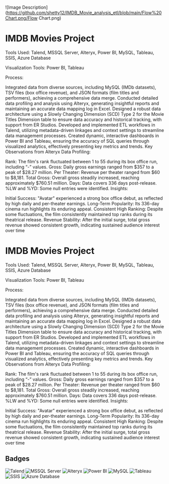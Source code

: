 ![Image Description](https://github.com/shetty12/IMDB_Movie_analysis_etl/blob/main/Flow%20Chart.png/Flow Chart.png)
# IMDB Movies Project


Tools Used: Talend, MSSQL Server, Alteryx, Power BI, MySQL, Tableau, SSIS, Azure Database

Visualization Tools: Power BI, Tableau

Process:

Integrated data from diverse sources, including MySQL (IMDb datasets), TSV files (box office revenue), and JSON formats (film titles and performers), achieving a comprehensive data merge.
Conducted detailed data profiling and analysis using Alteryx, generating insightful reports and maintaining an accurate data mapping log in Excel.
Designed a robust data architecture using a Slowly Changing Dimension (SCD) Type 2 for the Movie Titles Dimension table to ensure data accuracy and historical tracking, with support from ER Studios.
Developed and implemented ETL workflows in Talend, utilizing metadata-driven linkages and context settings to streamline data management processes.
Created dynamic, interactive dashboards in Power BI and Tableau, ensuring the accuracy of SQL queries through visualized analytics, effectively presenting key metrics and trends.
Key Observations from Alteryx Data Profiling:

Rank: The film's rank fluctuated between 1 to 55 during its box office run, including “-” values.
Gross: Daily gross earnings ranged from $357 to a peak of $28.27 million.
Per Theater: Revenue per theater ranged from $60 to $8,181.
Total Gross: Overall gross steadily increased, reaching approximately $760.51 million.
Days: Data covers 336 days post-release.
%LW and %YD: Some null entries were identified.
Insights:

Initial Success: "Avatar" experienced a strong box office debut, as reflected by high daily and per-theater earnings.
Long-Term Popularity: Its 336-day cinema run highlights its enduring appeal.
Consistent High Ranking: Despite some fluctuations, the film consistently maintained top ranks during its theatrical release.
Revenue Stability: After the initial surge, total gross revenue showed consistent growth, indicating sustained audience interest over time


# IMDB Movies Project


Tools Used: Talend, MSSQL Server, Alteryx, Power BI, MySQL, Tableau, SSIS, Azure Database

Visualization Tools: Power BI, Tableau

Process:

Integrated data from diverse sources, including MySQL (IMDb datasets), TSV files (box office revenue), and JSON formats (film titles and performers), achieving a comprehensive data merge.
Conducted detailed data profiling and analysis using Alteryx, generating insightful reports and maintaining an accurate data mapping log in Excel.
Designed a robust data architecture using a Slowly Changing Dimension (SCD) Type 2 for the Movie Titles Dimension table to ensure data accuracy and historical tracking, with support from ER Studios.
Developed and implemented ETL workflows in Talend, utilizing metadata-driven linkages and context settings to streamline data management processes.
Created dynamic, interactive dashboards in Power BI and Tableau, ensuring the accuracy of SQL queries through visualized analytics, effectively presenting key metrics and trends.
Key Observations from Alteryx Data Profiling:

Rank: The film's rank fluctuated between 1 to 55 during its box office run, including “-” values.
Gross: Daily gross earnings ranged from $357 to a peak of $28.27 million.
Per Theater: Revenue per theater ranged from $60 to $8,181.
Total Gross: Overall gross steadily increased, reaching approximately $760.51 million.
Days: Data covers 336 days post-release.
%LW and %YD: Some null entries were identified.
Insights:

Initial Success: "Avatar" experienced a strong box office debut, as reflected by high daily and per-theater earnings.
Long-Term Popularity: Its 336-day cinema run highlights its enduring appeal.
Consistent High Ranking: Despite some fluctuations, the film consistently maintained top ranks during its theatrical release.
Revenue Stability: After the initial surge, total gross revenue showed consistent growth, indicating sustained audience interest over time


## Badges



![Talend](https://img.shields.io/badge/Talend-323330?logo=Talend&logoColor=FFFFFF)
![MSSQL Server](https://img.shields.io/badge/Microsoft%20SQL%20Server-CC2927?logo=microsoft%20sql%20server&logoColor=white)
![Alteryx](https://img.shields.io/badge/Alteryx-276DC3?logo=alteryx&logoColor=white)
![Power BI](https://img.shields.io/badge/Power%20BI-F2C811?logo=power%20bi&logoColor=black)
![MySQL](https://img.shields.io/badge/MySQL-4479A1?logo=mysql&logoColor=white)
![Tableau](https://img.shields.io/badge/Tableau-E97627?logo=tableau&logoColor=white)
![SSIS](https://img.shields.io/badge/SSIS-6D4A9B?logo=microsoft&logoColor=white)
![Azure Database](https://img.shields.io/badge/Azure%20Database-0089D6?logo=microsoft-azure&logoColor=white)







